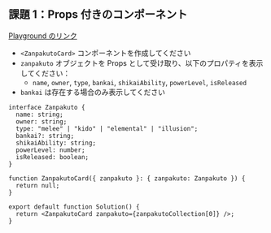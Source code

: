 ## 課題 1：Props 付きのコンポーネント

[Playground のリンク](https://reactplayground.vercel.app/#N4IgLgziBcBmCGAbCBTANCAbrK1QEsA7AExQA8A6AK1xHwFsAHAewCcwACAQUcY9lbN6HAOQUA9D0bUIZEQB1CDFuw4AlFPADGnAUNGtNOhUqZtOwDlsPwwKNc2acAvv0HCRNnQFpiQ8VqI+CiEYCaKWsyEEJyRofBEKKwcALwcfloArvQhYBQA5ihgAKKIKDmhAEIAngCSxAAUno5hAJQRUTEcgk6pVjZ2Dk4NcWAJhEnthD15hiRJDYoc6kZ51pp2peW5i4TLyxraeQDKYKz4OgCyzKRoS-uEmYiId3v7hzoU67YoWxVgDSkU2WU1aIAwUhkZBgdDMqg+uncBlWJmU5lEEhi1TKXwgEHCphUFg4AC94IRGPAANaZMDMADCzGeKB0+CiHFcemE8hAEmItngPIA3IpFLBMoRWeyAFrkyk0un0+CsRqWMkU6m05gc1ocYD3QxgTKsPYAHgAfKbxOaRYRnKKJmQiekUAgnroJVK9scmbS2YQGrr9W9DcazbKNQqGcriKS5Zq6SlgOr5VrGcyvQBtAAMAF1XNbbfbCOCQFicVo8TDS-yxjIYeRnXEuimEwymWUvX1M-dg-sOIR4DloBweRHCpBMjzXv3mAB3CasEc8gDSxuYEGp+A4tS0AAt8PlmNP7sswNVGChlyAcmUUCe3ssAEbkqkJa8AFRCm4446KECncFTw4CADzffAuCffAgnPa8AHF-0yfJ4A4L9oj3Y8gMfDgWDnJIABkUEwFBEBHAAOABWbNsxnfZ8AgDQyngVBiBHM5MnQe5nFovsHiHK9RxAAAJao2CIehlUA2jlnnRdryE-BJ2Q6oUI-DcD0EB9+3PS9rxI7Z4kQLT9hfQhwOvAARBJ8mNEIOBEsTCAk1gpOA0D8HAyDoMU6pr13FAOHJWM5x+ZIJKURgnlsf1jOWXCCKIkjyIAJmo6SOHoxjNBYkcEGQTi3m43tgMHYdBJXUS3w4Y5MkPRDYo4WSkmvLh8BJOyfQAql7yw7SLwEnloMQTIIBi3qTNfd9BMZJgyjseyL0IDd6Ia9zPKgmDfMEgAFJJYBZTghpG-0rCiM4mQa+LWEI4jSI4ABOVKaOAzL9OYlBWI4diCuWIq3l45ZSoGkA1GqTIqCIDgAClqTfBqmqXQSAE0hyHJxtQQ6Ywc3fAGp04H9P+JAGtM8zBIjKqltQ7QD1WsCEi8zbrwAMUQfiOHC-BIrZsAxvSq6bqSh6qOe7DXqYnL+CQVBaL+5YAYHfjr2OEInyiMkaVYQVxpkhdmvKzJ9w87cak1FS8f669bxQHr0tJqaeRVwg1cIDXjRQld4EKUT3LpjyGY2nzr12sZEA4J82dIcPlS1wpLvnBLbvIgBmNKXoYt7Je+2WeJKpXyfgKDnNc7CEZal8te3DRCAhi3dME63beA+38Hk-AD21WUi8kv31u82DBJV-J-g+jg5wPPgIDnNhiHjvDrsSu6AHYnvS8Xso+3LpZ+jlc+woHlZuAKqeODT4DBqlcZ1xq9cR1dDbAqvMkv7X0vxvSyiJozr5b+TYZQqmalkI5F7gHfuW0eT+W8BAJac5AqB15igCAc9E5CyXiLNeGcJaby+i5Hecs9R5zKjyAA6oXeiz8m6l1vteFc+AtY7hJMaEufV648kvn4UBEEEEQJACQlAh49ycD8JkCORB8goIXknDgAA2DB6csrvU+nlGWXE979gPoPTITCcgviNvDGhg9mDbmZlEOuwNG4k0mq3QSMMaQYXUAkKkzAnwhC4YzIOgkPzT28AeTgl9niSMFsvMiacxZYI3p9bOajir73zjyIS4wUDOIMXJQSlxbAAXoOjRxhB8geRYfsd+gkOGYXSmtMBTNBJcFArg8kEBYBsAkrzMx18BaLxHEvaiot+zryUVvfKOdFC5iFCAZwzggA)

- `<ZanpakutoCard>` コンポーネントを作成してください
- `zanpakuto` オブジェクトを Props として受け取り、以下のプロパティを表示してください：
  - `name`, `owner`, `type`, `bankai`, `shikaiAbility`, `powerLevel`, `isReleased`
- `bankai` は存在する場合のみ表示してください

```tsx
interface Zanpakuto {
  name: string;
  owner: string;
  type: "melee" | "kido" | "elemental" | "illusion";
  bankai?: string;
  shikaiAbility: string;
  powerLevel: number;
  isReleased: boolean;
}

function ZanpakutoCard({ zanpakuto }: { zanpakuto: Zanpakuto }) {
  return null;
}

export default function Solution() {
  return <ZanpakutoCard zanpakuto={zanpakutoCollection[0]} />;
}
```

